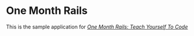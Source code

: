 # One Month Rails

This is the sample application for
[*One Month Rails: Teach Yourself To Code*](http://onemonthrails.com)